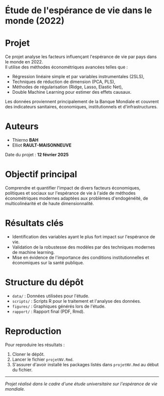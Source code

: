 # Étude de l'espérance de vie dans le monde (2022)

# Projet

Ce projet analyse les facteurs influençant l'espérance de vie par pays dans le monde en 2022.  
Il utilise des méthodes économétriques avancées telles que :
- Régression linéaire simple et par variables instrumentales (2SLS),
- Techniques de réduction de dimension (PCA, PLS),
- Méthodes de régularisation (Ridge, Lasso, Elastic Net),
- Double Machine Learning pour estimer des effets causaux.

Les données proviennent principalement de la Banque Mondiale et couvrent des indicateurs sanitaires, économiques, institutionnels et d'infrastructures.

# Auteurs

- Thierno **BAH**
- Elliot **RAULT-MAISONNEUVE**

Date du projet : **12 février 2025**

# Objectif principal

Comprendre et quantifier l'impact de divers facteurs économiques, politiques et sociaux sur l'espérance de vie à l'aide de méthodes économétriques modernes adaptées aux problèmes d'endogénéité, de multicolinéarité et de haute dimensionnalité.

# Résultats clés

- Identification des variables ayant le plus fort impact sur l'espérance de vie.
- Validation de la robustesse des modèles par des techniques modernes de machine learning.
- Mise en évidence de l'importance des conditions institutionnelles et économiques sur la santé publique.

# Structure du dépôt

- `data/` : Données utilisées pour l'étude.
- `scripts/` : Scripts R pour le traitement et l'analyse des données.
- `figures/` : Graphiques générés lors de l'étude.
- `rapport/` : Rapport final (PDF, Rmd).

# Reproduction

Pour reproduire les résultats :
1. Cloner le dépôt.
2. Lancer le fichier `projetNV.Rmd`.
3. S'assurer d'avoir installé les packages listés dans `projetNV.Rmd` au début du fichier.

---

*Projet réalisé dans le cadre d'une étude universitaire sur l'espérance de vie mondiale.*
